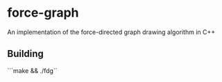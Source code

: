 # force-graph
An implementation of the force-directed graph drawing algorithm in C++

## Building
```make && ./fdg``